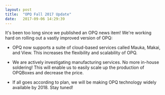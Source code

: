 ```yaml
---
layout: post
title:  "OPQ Fall 2017 Update"
date:   2017-09-06 14:29:39
---
```


It's been too long since we published an OPQ news item!  We're working hard on rolling out a vastly improved version of OPQ:

* OPQ now supports a suite of cloud-based services called Mauka, Makai, and View.  This increases the flexibility and scalability of OPQ.

* We are actively investigating manufacturing services. No more in-house soldering!  This will enable us to easily scale up the production of OPQBoxes and decrease the price. 

* If all goes according to plan, we will be making OPQ technology widely available by 2018. Stay tuned!


